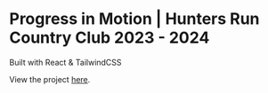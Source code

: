 # Progress in Motion | Hunters Run Country Club 2023 - 2024

Built with React & TailwindCSS

View the project [here](https://progress-in-motion-hr.vercel.app).

